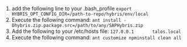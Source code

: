 1. add the following line to your .bash_profile ```export HYBRIS_OPT_CONFIG_DIR=/path-to-repo/hybris/env/local```
2. Execute the following command: ```ant install -Dhybris.zip.package.src=/path/to/any/SAPHybris.zip```
3. Add the following to your /etc/hosts file: ```127.0.0.1       talos.local```
4. Execute the following command: ```ant customize npminstall clean all```




